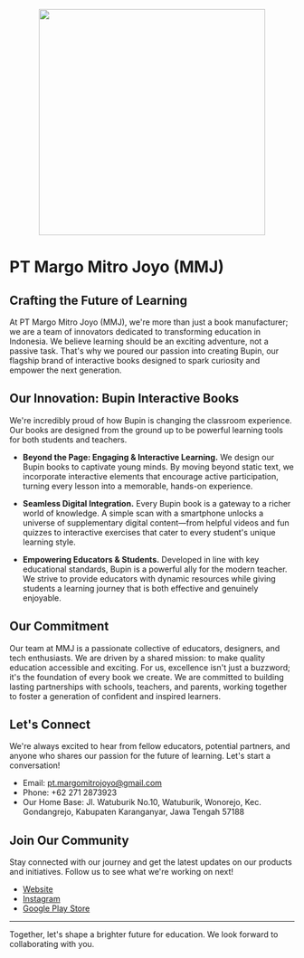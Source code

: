 <p align="center"><a href="#" target="_blank"><img src="https://is3.cloudhost.id/mmj/artwork/logo.png" width="400"></a></p>

# PT Margo Mitro Joyo (MMJ)

## Crafting the Future of Learning
At PT Margo Mitro Joyo (MMJ), we're more than just a book manufacturer; we are a team of innovators dedicated to transforming education in Indonesia. We believe learning should be an exciting adventure, not a passive task. That's why we poured our passion into creating Bupin, our flagship brand of interactive books designed to spark curiosity and empower the next generation.

## Our Innovation: Bupin Interactive Books
We're incredibly proud of how Bupin is changing the classroom experience. Our books are designed from the ground up to be powerful learning tools for both students and teachers.

  - **Beyond the Page: Engaging & Interactive Learning.**
    We design our Bupin books to captivate young minds. By moving beyond static text, we incorporate interactive elements that encourage active participation, turning every lesson into a memorable, hands-on experience.

  - **Seamless Digital Integration.**
    Every Bupin book is a gateway to a richer world of knowledge. A simple scan with a smartphone unlocks a universe of supplementary digital content—from helpful videos and fun quizzes to interactive exercises that cater to every student's unique learning style.

  - **Empowering Educators & Students.**
    Developed in line with key educational standards, Bupin is a powerful ally for the modern teacher. We strive to provide educators with dynamic resources while giving students a learning journey that is both effective and genuinely enjoyable.

## Our Commitment
Our team at MMJ is a passionate collective of educators, designers, and tech enthusiasts. We are driven by a shared mission: to make quality education accessible and exciting. For us, excellence isn't just a buzzword; it's the foundation of every book we create. We are committed to building lasting partnerships with schools, teachers, and parents, working together to foster a generation of confident and inspired learners.

## Let's Connect
We're always excited to hear from fellow educators, potential partners, and anyone who shares our passion for the future of learning. Let's start a conversation!
- Email: pt.margomitrojoyo@gmail.com
- Phone: +62 271 2873923
- Our Home Base: Jl. Watuburik No.10, Watuburik, Wonorejo, Kec. Gondangrejo, Kabupaten Karanganyar, Jawa Tengah 57188

## Join Our Community
Stay connected with our journey and get the latest updates on our products and initiatives. Follow us to see what we're working on next!
- [Website](https://www.mmj.co.id/)
- [Instagram](https://www.instagram.com/pt.margomitrojoyo/)
- [Google Play Store](https://play.google.com/store/apps/dev?id=6920451781800592415&hl=en_US)

---
Together, let's shape a brighter future for education. We look forward to collaborating with you.
